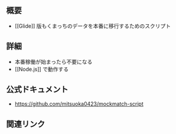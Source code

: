## 概要
- [[Glide]] 版もくまっちのデータを本番に移行するためのスクリプト

## 詳細
- 本番稼働が始まったら不要になる
- [[Node.js]] で動作する

## 公式ドキュメント
- https://github.com/mitsuoka0423/mockmatch-script

## 関連リンク

